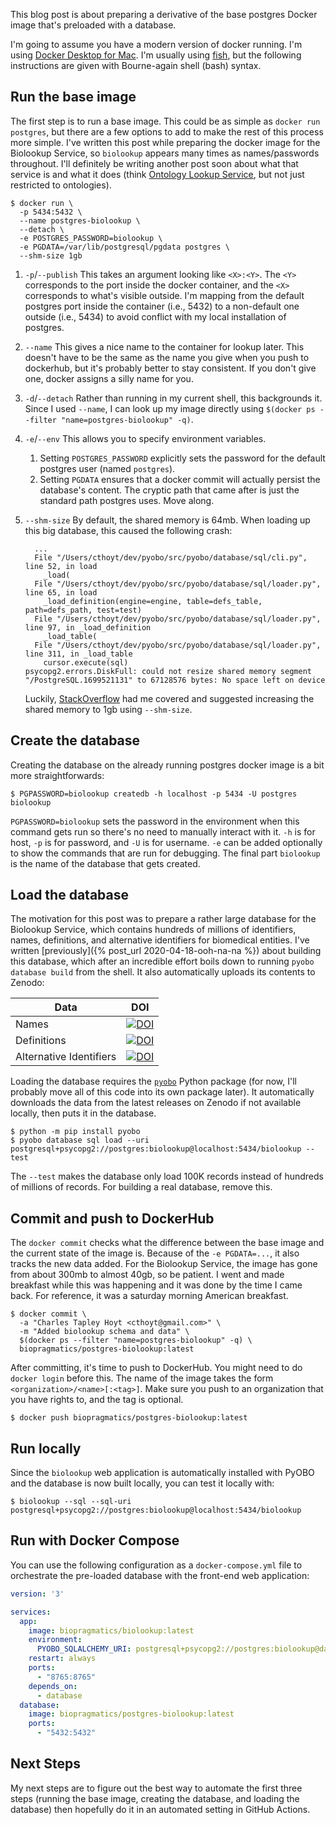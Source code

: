 This blog post is about preparing a derivative of the base postgres Docker image that's preloaded
with a database.

I'm going to assume you have a modern version of docker running. I'm using
[Docker Desktop for Mac](https://hub.docker.com/editions/community/docker-ce-desktop-mac/). I'm
usually using [fish](https://fishshell.com/), but the following instructions are given with
Bourne-again shell (bash) syntax.

## Run the base image

The first step is to run a base image. This could be as simple as `docker run postgres`, but there
are a few options to add to make the rest of this process more simple. I've written this post while
preparing the docker image for the Biolookup Service, so `biolookup` appears many times as
names/passwords throughout. I'll definitely be writing another post soon about what that service is
and what it does (think [Ontology Lookup Service](https://www.ebi.ac.uk/ols/index), but not just
restricted to ontologies).

```shell
$ docker run \
  -p 5434:5432 \
  --name postgres-biolookup \
  --detach \
  -e POSTGRES_PASSWORD=biolookup \
  -e PGDATA=/var/lib/postgresql/pgdata postgres \
  --shm-size 1gb
```

1. `-p`/`--publish` This takes an argument looking like `<X>:<Y>`. The `<Y>` corresponds to the port
   inside the docker container, and the `<X>` corresponds to what's visible outside. I'm mapping
   from the default postgres port inside the container (i.e., 5432) to a non-default one outside
   (i.e., 5434) to avoid conflict with my local installation of postgres.
3. `--name` This gives a nice name to the container for lookup later. This doesn't have to be the
   same as the name you give when you push to dockerhub, but it's probably better to stay
   consistent. If you don't give one, docker assigns a silly name for you.
4. `-d`/`--detach` Rather than running in my current shell, this backgrounds it. Since I
   used `--name`, I can look up my image directly
   using `$(docker ps --filter "name=postgres-biolookup" -q)`.
5. `-e`/`--env` This allows you to specify environment variables.
    1. Setting `POSTGRES_PASSWORD` explicitly sets the password for the default postgres user
       (named `postgres`).
    3. Setting `PGDATA` ensures that a docker commit will actually persist the database's content.
       The cryptic path that came after is just the standard path postgres uses. Move along.
6. `--shm-size` By default, the shared memory is 64mb. When loading up this big database, this
   caused the following crash:

   ```python-traceback
     ...
     File "/Users/cthoyt/dev/pyobo/src/pyobo/database/sql/cli.py", line 52, in load
       _load(
     File "/Users/cthoyt/dev/pyobo/src/pyobo/database/sql/loader.py", line 65, in load
       _load_definition(engine=engine, table=defs_table, path=defs_path, test=test)
     File "/Users/cthoyt/dev/pyobo/src/pyobo/database/sql/loader.py", line 97, in _load_definition
       _load_table(
     File "/Users/cthoyt/dev/pyobo/src/pyobo/database/sql/loader.py", line 311, in _load_table
       cursor.execute(sql)
   psycopg2.errors.DiskFull: could not resize shared memory segment "/PostgreSQL.1699521131" to 67128576 bytes: No space left on device
   ```

   Luckily, [StackOverflow](https://stackoverflow.com/questions/56751565/pq-could-not-resize-shared-memory-segment-no-space-left-on-device)
   had me covered and suggested increasing the shared memory to 1gb using `--shm-size`.

## Create the database

Creating the database on the already running postgres docker image is a bit more straightforwards:

```shell
$ PGPASSWORD=biolookup createdb -h localhost -p 5434 -U postgres biolookup
```

`PGPASSWORD=biolookup` sets the password in the environment when this command gets run so there's no
need to manually interact with it. `-h` is for host, `-p` is for password, and `-U` is for
username. `-e` can be added optionally to show the commands that are run for debugging. The final
part `biolookup` is the name of the database that gets created.

## Load the database

The motivation for this post was to prepare a rather large database for the Biolookup Service, which
contains hundreds of millions of identifiers, names, definitions, and alternative identifiers for
biomedical entities. I've written [previously]({% post_url 2020-04-18-ooh-na-na %}) about building
this database, which after an incredible effort boils down to running
`pyobo database build` from the shell. It also automatically uploads its contents to Zenodo:

| Data                    | DOI                                                                                                       |
|-------------------------|-----------------------------------------------------------------------------------------------------------|
| Names                   | [![DOI](https://zenodo.org/badge/DOI/10.5281/zenodo.4660694.svg)](https://doi.org/10.5281/zenodo.4660694) |
| Definitions             | [![DOI](https://zenodo.org/badge/DOI/10.5281/zenodo.4662925.svg)](https://doi.org/10.5281/zenodo.4662925) |
| Alternative Identifiers | [![DOI](https://zenodo.org/badge/DOI/10.5281/zenodo.4661368.svg)](https://doi.org/10.5281/zenodo.4661368) |

Loading the database requires the [`pyobo`](https://github.com/pyobo/pyobo) Python package
(for now, I'll probably move all of this code into its own package later). It automatically
downloads the data from the latest releases on Zenodo if not available locally, then puts it in the
database.

```shell
$ python -m pip install pyobo
$ pyobo database sql load --uri postgresql+psycopg2://postgres:biolookup@localhost:5434/biolookup --test
```

The `--test` makes the database only load 100K records instead of hundreds of millions of records.
For building a real database, remove this.

## Commit and push to DockerHub

The `docker commit` checks what the difference between the base image and the current state of the
image is. Because of the `-e PGDATA=...`, it also tracks the new data added. For the Biolookup
Service, the image has gone from about 300mb to almost 40gb, so be patient. I went and made
breakfast while this was happening and it was done by the time I came back. For reference, it was a
saturday morning American breakfast.

```shell
$ docker commit \
  -a "Charles Tapley Hoyt <cthoyt@gmail.com>" \
  -m "Added biolookup schema and data" \
  $(docker ps --filter "name=postgres-biolookup" -q) \
  biopragmatics/postgres-biolookup:latest
```

After committing, it's time to push to DockerHub. You might need to do `docker login` before this.
The name of the image takes the form `<organization>/<name>[:<tag>]`. Make sure you push to an
organization that you have rights to, and the tag is optional.

```shell
$ docker push biopragmatics/postgres-biolookup:latest
```

## Run locally

Since the `biolookup` web application is automatically installed with PyOBO and the database is now
built locally, you can test it locally with:

```shell
$ biolookup --sql --sql-uri postgresql+psycopg2://postgres:biolookup@localhost:5434/biolookup
```

## Run with Docker Compose

You can use the following configuration as a `docker-compose.yml` file to orchestrate the pre-loaded
database with the front-end web application:

```yaml
version: '3'

services:
  app:
    image: biopragmatics/biolookup:latest
    environment:
      PYOBO_SQLALCHEMY_URI: postgresql+psycopg2://postgres:biolookup@database/biolookup
    restart: always
    ports:
      - "8765:8765"
    depends_on:
      - database
  database:
    image: biopragmatics/postgres-biolookup:latest
    ports:
      - "5432:5432"
```

## Next Steps

My next steps are to figure out the best way to automate the first three steps (running the base
image, creating the database, and loading the database) then hopefully do it in an automated setting
in GitHub Actions.
